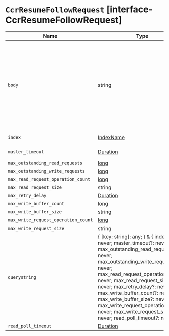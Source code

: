 # `CcrResumeFollowRequest` [interface-CcrResumeFollowRequest]

| Name | Type | Description |
| - | - | - |
| `body` | string | ({ [key: string]: any; } & { index?: never; master_timeout?: never; max_outstanding_read_requests?: never; max_outstanding_write_requests?: never; max_read_request_operation_count?: never; max_read_request_size?: never; max_retry_delay?: never; max_write_buffer_count?: never; max_write_buffer_size?: never; max_write_request_operation_count?: never; max_write_request_size?: never; read_poll_timeout?: never; }) | All values in `body` will be added to the request body. |
| `index` | [IndexName](./IndexName.md) | The name of the follow index to resume following. |
| `master_timeout` | [Duration](./Duration.md) | Period to wait for a connection to the master node. |
| `max_outstanding_read_requests` | [long](./long.md) | &nbsp; |
| `max_outstanding_write_requests` | [long](./long.md) | &nbsp; |
| `max_read_request_operation_count` | [long](./long.md) | &nbsp; |
| `max_read_request_size` | string | &nbsp; |
| `max_retry_delay` | [Duration](./Duration.md) | &nbsp; |
| `max_write_buffer_count` | [long](./long.md) | &nbsp; |
| `max_write_buffer_size` | string | &nbsp; |
| `max_write_request_operation_count` | [long](./long.md) | &nbsp; |
| `max_write_request_size` | string | &nbsp; |
| `querystring` | { [key: string]: any; } & { index?: never; master_timeout?: never; max_outstanding_read_requests?: never; max_outstanding_write_requests?: never; max_read_request_operation_count?: never; max_read_request_size?: never; max_retry_delay?: never; max_write_buffer_count?: never; max_write_buffer_size?: never; max_write_request_operation_count?: never; max_write_request_size?: never; read_poll_timeout?: never; } | All values in `querystring` will be added to the request querystring. |
| `read_poll_timeout` | [Duration](./Duration.md) | &nbsp; |
